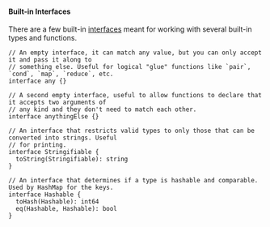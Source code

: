 #### Built-in Interfaces

There are a few built-in [interfaces](../interfaces.md) meant for working with several built-in types and functions.

```alan
// An empty interface, it can match any value, but you can only accept it and pass it along to
// something else. Useful for logical "glue" functions like `pair`, `cond`, `map`, `reduce`, etc.
interface any {}
```

```alan
// A second empty interface, useful to allow functions to declare that it accepts two arguments of
// any kind and they don't need to match each other.
interface anythingElse {}
```

```alan
// An interface that restricts valid types to only those that can be converted into strings. Useful
// for printing.
interface Stringifiable {
  toString(Stringifiable): string
}
```

```alan
// An interface that determines if a type is hashable and comparable. Used by HashMap for the keys.
interface Hashable {
  toHash(Hashable): int64
  eq(Hashable, Hashable): bool
}
```